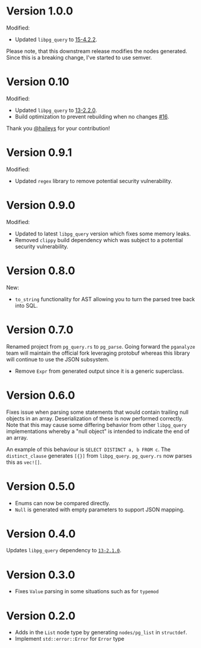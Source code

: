 # Version 1.0.0

Modified:
* Updated `libpg_query` to [15-4.2.2](https://github.com/pganalyze/libpg_query/tree/15-4.2.2).

Please note, that this downstream release modifies the nodes generated. Since this is a breaking change, I've
started to use semver.

# Version 0.10

Modified:
* Updated `libpg_query` to [13-2.2.0](https://github.com/pganalyze/libpg_query/releases/tag/13-2.2.0).
* Build optimization to prevent rebuilding when no changes [#16](https://github.com/paupino/pg_parse/pull/16).

Thank you [@haileys](https://github.com/haileys) for your contribution!

# Version 0.9.1

Modified:
* Updated `regex` library to remove potential security vulnerability.

# Version 0.9.0

Modified:
* Updated to latest `libpg_query` version which fixes some memory leaks. 
* Removed `clippy` build dependency which was subject to a potential security vulnerability.

# Version 0.8.0

New:
* `to_string` functionality for AST allowing you to turn the parsed tree back into SQL.

# Version 0.7.0

Renamed project from `pg_query.rs` to `pg_parse`. Going forward the `pganalyze` team will maintain the official fork
leveraging protobuf whereas this library will continue to use the JSON subsystem.

* Remove `Expr` from generated output since it is a generic superclass.

# Version 0.6.0

Fixes issue when parsing some statements that would contain trailing null objects in an array. Deserialization of these
is now performed correctly. Note that this may cause some differing behavior from other `libpg_query` implementations
whereby a "null object" is intended to indicate the end of an array.

An example of this behaviour is `SELECT DISTINCT a, b FROM c`. The `distinct_clause` generates `[{}]` from `libpg_query`.
`pg_query.rs` now parses this as `vec![]`.

# Version 0.5.0

* Enums can now be compared directly.
* `Null` is generated with empty parameters to support JSON mapping.

# Version 0.4.0

Updates `libpg_query` dependency to [`13-2.1.0`](https://github.com/pganalyze/libpg_query/tree/13-2.1.0).

# Version 0.3.0

* Fixes `Value` parsing in some situations such as for `typemod`

# Version 0.2.0

* Adds in the `List` node type by generating `nodes/pg_list` in `structdef`.
* Implement `std::error::Error` for `Error` type